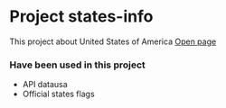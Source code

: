 # Project states-info

This project about United States of America  [Open page](https://aleksei-p.github.io/states-info/)

### Have been used in this project

* API datausa
* Official states flags
